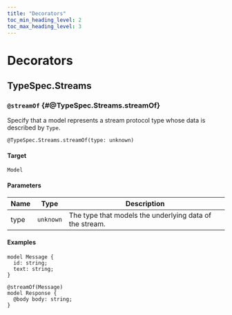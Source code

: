 ```yaml
---
title: "Decorators"
toc_min_heading_level: 2
toc_max_heading_level: 3
---
```


# Decorators

## TypeSpec.Streams

### `@streamOf` {#@TypeSpec.Streams.streamOf}

Specify that a model represents a stream protocol type whose data is described
by `Type`.

```typespec
@TypeSpec.Streams.streamOf(type: unknown)
```

#### Target

`Model`

#### Parameters

| Name | Type      | Description                                             |
| ---- | --------- | ------------------------------------------------------- |
| type | `unknown` | The type that models the underlying data of the stream. |

#### Examples

```typespec
model Message {
  id: string;
  text: string;
}

@streamOf(Message)
model Response {
  @body body: string;
}
```
